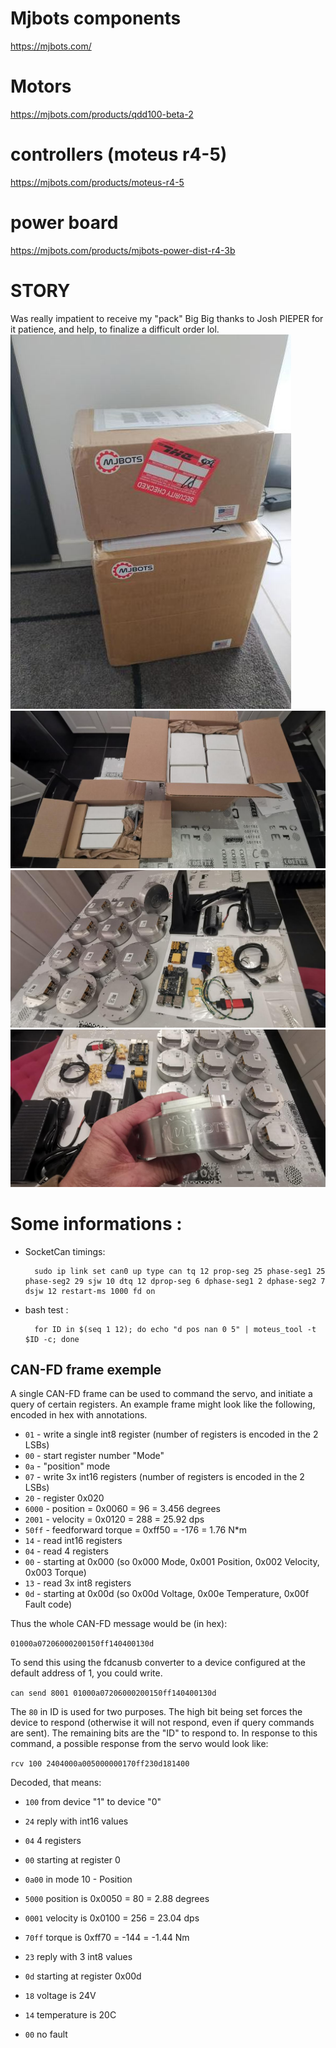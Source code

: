 # Mjbots components

https://mjbots.com/

# Motors
https://mjbots.com/products/qdd100-beta-2

# controllers (moteus r4-5)
https://mjbots.com/products/moteus-r4-5

# power board
https://mjbots.com/products/mjbots-power-dist-r4-3b

# STORY

Was really impatient to receive my "pack"
Big Big thanks to Josh PIEPER for it patience, and help, to finalize a difficult order lol.
![Alt text](../images/mjbots/box1.jpg?raw=true)
![Alt text](../images/mjbots/box2.jpg?raw=true)
![Alt text](../images/mjbots/box3.jpg?raw=true)
![Alt text](../images/mjbots/box4.jpg?raw=true)

# Some informations :

* SocketCan timings:

        sudo ip link set can0 up type can tq 12 prop-seg 25 phase-seg1 25 phase-seg2 29 sjw 10 dtq 12 dprop-seg 6 dphase-seg1 2 dphase-seg2 7 dsjw 12 restart-ms 1000 fd on

* bash test :

        for ID in $(seq 1 12); do echo "d pos nan 0 5" | moteus_tool -t $ID -c; done

## CAN-FD frame exemple ##

A single CAN-FD frame can be used to command the servo, and initiate a
query of certain registers.  An example frame might look like the
following, encoded in hex with annotations.

- `01` - write a single int8 register (number of registers is encoded
  in the 2 LSBs)
 - `00` - start register number "Mode"
 - `0a` - "position" mode
- `07` - write 3x int16 registers (number of registers is encoded in
  the 2 LSBs)
 - `20` - register 0x020
 - `6000` - position = 0x0060 = 96 = 3.456 degrees
 - `2001` - velocity = 0x0120 = 288 = 25.92 dps
 - `50ff` - feedforward torque = 0xff50 = -176 = 1.76 N*m
- `14` - read int16 registers
 - `04` - read 4 registers
 - `00` - starting at 0x000 (so 0x000 Mode, 0x001 Position, 0x002
   Velocity, 0x003 Torque)
- `13` - read 3x int8 registers
 - `0d` - starting at 0x00d (so 0x00d Voltage, 0x00e Temperature,
    0x00f Fault code)

Thus the whole CAN-FD message would be (in hex):

`01000a07206000200150ff140400130d`

To send this using the fdcanusb converter to a device configured at
the default address of 1, you could write.

`can send 8001 01000a07206000200150ff140400130d`

The `80` in ID is used for two purposes.  The high bit being set
forces the device to respond (otherwise it will not respond, even if
query commands are sent).  The remaining bits are the "ID" to respond
to.  In response to this command, a possible response from the servo
would look like:

`rcv 100 2404000a005000000170ff230d181400`

Decoded, that means:

- `100` from device "1" to device "0"

- `24` reply with int16 values
 - `04` 4 registers
 - `00` starting at register 0
 - `0a00` in mode 10 - Position
 - `5000` position is 0x0050 = 80 = 2.88 degrees
 - `0001` velocity is 0x0100 = 256 = 23.04 dps
 - `70ff` torque is 0xff70 = -144 = -1.44 Nm
- `23` reply with 3 int8 values
 - `0d` starting at register 0x00d
 - `18` voltage is 24V
 - `14` temperature is 20C
 - `00` no fault
